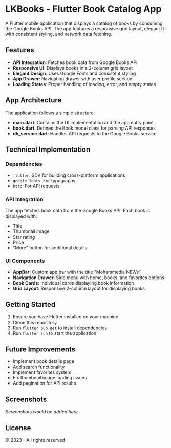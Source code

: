 # LKBooks - Flutter Book Catalog App

A Flutter mobile application that displays a catalog of books by consuming the Google Books API. The app features a responsive grid layout, elegant UI with consistent styling, and network data fetching.

## Features

- **API Integration**: Fetches book data from Google Books API
- **Responsive UI**: Displays books in a 2-column grid layout
- **Elegant Design**: Uses Google Fonts and consistent styling
- **App Drawer**: Navigation drawer with user profile section
- **Loading States**: Proper handling of loading, error, and empty states

## App Architecture

The application follows a simple structure:

- **main.dart**: Contains the UI implementation and the app entry point
- **book.dart**: Defines the Book model class for parsing API responses
- **db_service.dart**: Handles API requests to the Google Books service

## Technical Implementation

### Dependencies

- `flutter`: SDK for building cross-platform applications
- `google_fonts`: For typography
- `http`: For API requests

### API Integration

The app fetches book data from the Google Books API. Each book is displayed with:
- Title
- Thumbnail image
- Star rating
- Price
- "More" button for additional details

### UI Components

- **AppBar**: Custom app bar with the title "Mohammedia NEWs"
- **Navigation Drawer**: Side menu with home, books, and favorites options
- **Book Cards**: Individual cards displaying book information
- **Grid Layout**: Responsive 2-column layout for displaying books

## Getting Started

1. Ensure you have Flutter installed on your machine
2. Clone this repository
3. Run `flutter pub get` to install dependencies
4. Run `flutter run` to start the application

## Future Improvements

- Implement book details page
- Add search functionality
- Implement favorites system
- Fix thumbnail image loading issues
- Add pagination for API results

## Screenshots

*Screenshots would be added here*

## License

© 2023 - All rights reserved 
